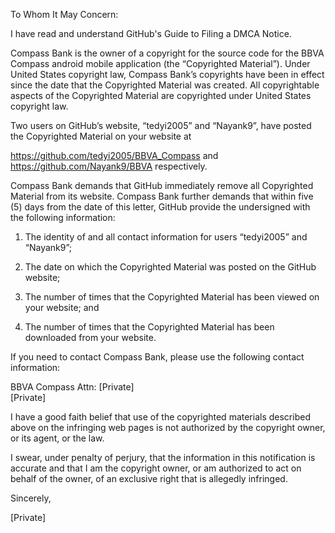 To Whom It May Concern:

I have read and understand GitHub's Guide to Filing a DMCA Notice.

Compass Bank is the owner of a copyright for the source code for the BBVA
Compass android mobile application (the “Copyrighted Material”). Under
United States copyright law, Compass Bank’s copyrights have been in effect
since the date that the Copyrighted Material was created. All copyrightable
aspects of the Copyrighted Material are copyrighted under United States
copyright law.

Two users on GitHub’s website, “tedyi2005” and “Nayank9”, have posted the
Copyrighted Material on your website at

https://github.com/tedyi2005/BBVA_Compass and
https://github.com/Nayank9/BBVA respectively.

Compass Bank demands that GitHub immediately remove all Copyrighted
Material from its website. Compass Bank further demands that within five
(5) days from the date of this letter, GitHub provide the undersigned with
the following information:

1. The identity of and all contact information for users “tedyi2005” and
“Nayank9”;

2. The date on which the Copyrighted Material was posted on the GitHub
website;

3. The number of times that the Copyrighted Material has been viewed on
your website; and

4. The number of times that the Copyrighted Material has been downloaded
from your website.

If you need to contact Compass Bank, please use the following contact
information:

BBVA Compass
Attn: [Private]  
[Private]

I have a good faith belief that use of the copyrighted materials described
above on the infringing web pages is not authorized by the copyright owner,
or its agent, or the law.

I swear, under penalty of perjury, that the information in this
notification is accurate and that I am the copyright owner, or am
authorized to act on behalf of the owner, of an exclusive right that is allegedly infringed.

Sincerely,

[Private]
